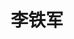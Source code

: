 ---
# Display name

title: 李铁军
user_groups: ["Graduated Ph.D Students"]



organizations:
- name: 1998-2001 co-supervised with Prof. Zhenhuan Teng

Interests:
- Stochastic analysis and simulation stochastic modeling of complex fluids

---